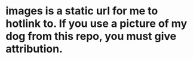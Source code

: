 # images is a static url for me to hotlink to. If you use a picture of my dog from this repo, you must give attribution.
